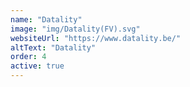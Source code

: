 ```yaml
---
name: "Datality"
image: "img/Datality(FV).svg"
websiteUrl: "https://www.datality.be/"
altText: "Datality"
order: 4
active: true
---
```

